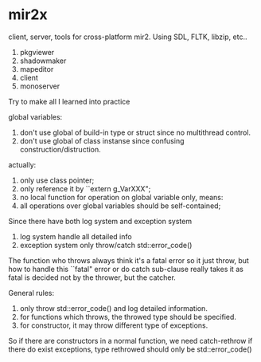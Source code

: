 # mir2x
client, server, tools for cross-platform mir2. Using SDL, FLTK, libzip, etc..

1. pkgviewer
2. shadowmaker
3. mapeditor
4. client
5. monoserver

Try to make all I learned into practice

global variables:

1. don't use global of build-in type or struct since no multithread control.
2. don't use global of class instanse since confusing construction/distruction.

actually:

1. only use class pointer;
2. only reference it by ``extern g_VarXXX";
3. no local function for operation on global variable only, means:
4. all operations over global variables should be self-contained;

Since there have both log system and exception system

1. log system handle all detailed info
2. exception system only throw/catch std::error_code()

The function who throws always think it's a fatal error so it just throw, but how to handle this ``fatal" error or do catch sub-clause really takes it as fatal is decided not by the thrower, but the catcher.

General rules:

1. only throw std::error_code() and log detailed information.
2. for functions which throws, the throwed type should be specified.
3. for constructor, it may throw different type of exceptions.

So if there are constructors in a normal function, we need catch-rethrow if there do exist exceptions, type rethrowed should only be std::error_code()
